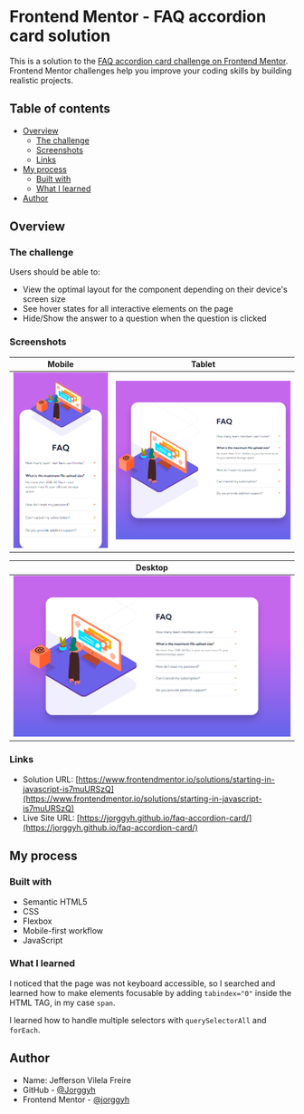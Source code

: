 # Frontend Mentor - FAQ accordion card solution

This is a solution to
the [FAQ accordion card challenge on Frontend Mentor](https://www.frontendmentor.io/challenges/faq-accordion-card-XlyjD0Oam). Frontend Mentor challenges help you improve your coding skills by building realistic projects.

## Table of contents

- [Overview](#overview)
    - [The challenge](#the-challenge)
    - [Screenshots](#screenshots)
    - [Links](#links)
- [My process](#my-process)
    - [Built with](#built-with)
    - [What I learned](#what-i-learned)
- [Author](#author)

## Overview

### The challenge

Users should be able to:

- View the optimal layout for the component depending on their device's screen size
- See hover states for all interactive elements on the page
- Hide/Show the answer to a question when the question is clicked

### Screenshots

| Mobile                          | Tablet                          |
|---------------------------------|---------------------------------|
| ![](/img/screenshot-mobile.png) | ![](/img/screenshot-tablet.png) |

| Desktop                          |
|----------------------------------|
| ![](/img/screenshot-desktop.png) |

### Links

- Solution
  URL: [https://www.frontendmentor.io/solutions/starting-in-javascript-is7muURSzQ](https://www.frontendmentor.io/solutions/starting-in-javascript-is7muURSzQ)
- Live Site
  URL: [https://jorggyh.github.io/faq-accordion-card/](https://jorggyh.github.io/faq-accordion-card/)

## My process

### Built with

- Semantic HTML5
- CSS
- Flexbox
- Mobile-first workflow
- JavaScript

### What I learned

I noticed that the page was not keyboard accessible, so I searched and learned how to make elements focusable by
adding `tabindex="0"` inside the HTML TAG, in my case `span`.

I learned how to handle multiple selectors with `querySelectorAll` and `forEach`.

## Author

- Name: Jefferson Vilela Freire
- GitHub - [@Jorggyh](https://github.com/Jorggyh)
- Frontend Mentor - [@jorggyh](https://www.frontendmentor.io/profile/jorggyh)
